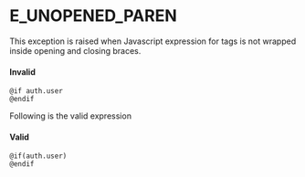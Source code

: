 # E_UNOPENED_PAREN

This exception is raised when Javascript expression for tags is not wrapped inside opening and closing braces.

#### Invalid
```edge
@if auth.user
@endif
```

Following is the valid expression

#### Valid

```edge
@if(auth.user)
@endif
```
